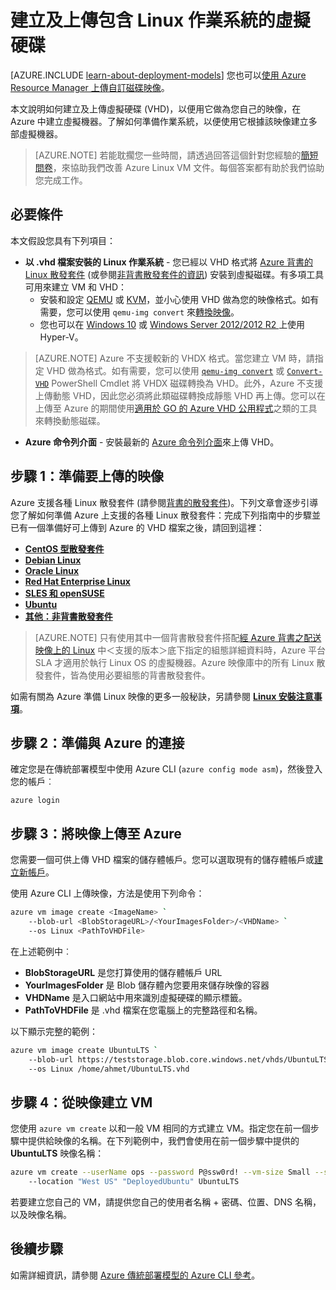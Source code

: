 <properties
	pageTitle="建立及上傳 Linux VHD | Microsoft Azure"
	description="以包含 Linux 作業系統的傳統部署模型建立並上傳 Azure 虛擬硬碟 (VHD)。"
	services="virtual-machines-linux"
	documentationCenter=""
	authors="iainfoulds"
	manager="timlt"
	editor="tysonn"
	tags="azure-service-management"/>

<tags
	ms.service="virtual-machines-linux"
	ms.workload="infrastructure-services"
	ms.tgt_pltfrm="vm-linux"
	ms.devlang="na"
	ms.topic="article"
	ms.date="09/01/2016"
	ms.author="iainfou"/>

# 建立及上傳包含 Linux 作業系統的虛擬硬碟

[AZURE.INCLUDE [learn-about-deployment-models](../../includes/learn-about-deployment-models-classic-include.md)] 您也可以[使用 Azure Resource Manager 上傳自訂磁碟映像](virtual-machines-linux-upload-vhd.md)。

本文說明如何建立及上傳虛擬硬碟 (VHD)，以便用它做為您自己的映像，在 Azure 中建立虛擬機器。了解如何準備作業系統，以便使用它根據該映像建立多部虛擬機器。

>  [AZURE.NOTE] 若能耽擱您一些時間，請透過回答這個針對您經驗的[簡短問卷](https://aka.ms/linuxdocsurvey)，來協助我們改善 Azure Linux VM 文件。每個答案都有助於我們協助您完成工作。

## 必要條件
本文假設您具有下列項目：

- **以 .vhd 檔案安裝的 Linux 作業系統** - 您已經以 VHD 格式將 [Azure 背書的 Linux 散發套件](virtual-machines-linux-endorsed-distros.md) (或參閱[非背書散發套件的資訊](virtual-machines-linux-create-upload-generic.md)) 安裝到虛擬磁碟。有多項工具可用來建立 VM 和 VHD：
	- 安裝和設定 [QEMU](https://en.wikibooks.org/wiki/QEMU/Installing_QEMU) 或 [KVM](http://www.linux-kvm.org/page/RunningKVM)，並小心使用 VHD 做為您的映像格式。如有需要，您可以使用 `qemu-img convert` 來[轉換映像](https://en.wikibooks.org/wiki/QEMU/Images#Converting_image_formats)。
	- 您也可以在 [Windows 10](https://msdn.microsoft.com/virtualization/hyperv_on_windows/quick_start/walkthrough_install) 或 [ Windows Server 2012/2012 R2 ](https://technet.microsoft.com/library/hh846766.aspx) 上使用 Hyper-V。

> [AZURE.NOTE] Azure 不支援較新的 VHDX 格式。當您建立 VM 時，請指定 VHD 做為格式。如有需要，您可以使用 [`qemu-img convert`](https://en.wikibooks.org/wiki/QEMU/Images#Converting_image_formats) 或 [`Convert-VHD`](https://technet.microsoft.com/library/hh848454.aspx) PowerShell Cmdlet 將 VHDX 磁碟轉換為 VHD。此外，Azure 不支援上傳動態 VHD，因此您必須將此類磁碟轉換成靜態 VHD 再上傳。您可以在上傳至 Azure 的期間使用[適用於 GO 的 Azure VHD 公用程式](https://github.com/Microsoft/azure-vhd-utils-for-go)之類的工具來轉換動態磁碟。

- **Azure 命令列介面** - 安裝最新的 [Azure 命令列介面](../virtual-machines-command-line-tools.md)來上傳 VHD。

<a id="prepimage"> </a>
## 步驟 1：準備要上傳的映像

Azure 支援各種 Linux 散發套件 (請參閱[背書的散發套件](virtual-machines-linux-endorsed-distros.md))。下列文章會逐步引導您了解如何準備 Azure 上支援的各種 Linux 散發套件：完成下列指南中的步驟並已有一個準備好可上傳到 Azure 的 VHD 檔案之後，請回到這裡：

- **[CentOS 型散發套件](virtual-machines-linux-create-upload-centos.md)**
- **[Debian Linux](virtual-machines-linux-debian-create-upload-vhd.md)**
- **[Oracle Linux](virtual-machines-linux-oracle-create-upload-vhd.md)**
- **[Red Hat Enterprise Linux](virtual-machines-linux-redhat-create-upload-vhd.md)**
- **[SLES 和 openSUSE](virtual-machines-linux-suse-create-upload-vhd.md)**
- **[Ubuntu](virtual-machines-linux-create-upload-ubuntu.md)**
- **[其他：非背書散發套件](virtual-machines-linux-create-upload-generic.md)**

> [AZURE.NOTE] 只有使用其中一個背書散發套件搭配[經 Azure 背書之配送映像上的 Linux](virtual-machines-linux-endorsed-distros.md) 中＜支援的版本＞底下指定的組態詳細資料時，Azure 平台 SLA 才適用於執行 Linux OS 的虛擬機器。Azure 映像庫中的所有 Linux 散發套件，皆為使用必要組態的背書散發套件。

如需有關為 Azure 準備 Linux 映像的更多一般秘訣，另請參閱 **[Linux 安裝注意事項](virtual-machines-linux-create-upload-generic.md#general-linux-installation-notes)**。


<a id="connect"> </a>
## 步驟 2：準備與 Azure 的連接

確定您是在傳統部署模型中使用 Azure CLI (`azure config mode asm`)，然後登入您的帳戶︰

```
azure login
```


<a id="upload"> </a>
## 步驟 3：將映像上傳至 Azure

您需要一個可供上傳 VHD 檔案的儲存體帳戶。您可以選取現有的儲存體帳戶或[建立新帳戶](../storage/storage-create-storage-account.md)。

使用 Azure CLI 上傳映像，方法是使用下列命令：

```bash
azure vm image create <ImageName> `
	--blob-url <BlobStorageURL>/<YourImagesFolder>/<VHDName> `
	--os Linux <PathToVHDFile>
```

在上述範例中︰

- **BlobStorageURL** 是您打算使用的儲存體帳戶 URL
- **YourImagesFolder** 是 Blob 儲存體內您要用來儲存映像的容器
- **VHDName** 是入口網站中用來識別虛擬硬碟的顯示標籤。
- **PathToVHDFile** 是 .vhd 檔案在您電腦上的完整路徑和名稱。

以下顯示完整的範例：

```bash
azure vm image create UbuntuLTS `
	--blob-url https://teststorage.blob.core.windows.net/vhds/UbuntuLTS.vhd `
	--os Linux /home/ahmet/UbuntuLTS.vhd
```

## 步驟 4：從映像建立 VM
您使用 `azure vm create` 以和一般 VM 相同的方式建立 VM。指定您在前一個步驟中提供給映像的名稱。在下列範例中，我們會使用在前一個步驟中提供的 **UbuntuLTS** 映像名稱：

```bash
azure vm create --userName ops --password P@ssw0rd! --vm-size Small --ssh `
	--location "West US" "DeployedUbuntu" UbuntuLTS
```

若要建立您自己的 VM，請提供您自己的使用者名稱 + 密碼、位置、DNS 名稱，以及映像名稱。

## 後續步驟

如需詳細資訊，請參閱 [Azure 傳統部署模型的 Azure CLI 參考](../virtual-machines-command-line-tools.md)。

[Step 1: Prepare the image to be uploaded]: #prepimage
[Step 2: Prepare the connection to Azure]: #connect
[Step 3: Upload the image to Azure]: #upload

<!---HONumber=AcomDC_0914_2016-->